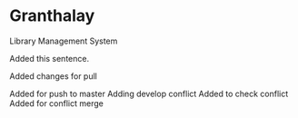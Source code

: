 # Granthalay
Library Management System

Added this sentence.

Added changes for pull

Added for push to master
Adding develop conflict 
Added to check conflict
Added for conflict merge
